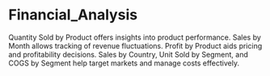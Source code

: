 # Financial_Analysis

Quantity Sold by Product offers insights into product performance.
Sales by Month allows tracking of revenue fluctuations.
Profit by Product aids pricing and profitability decisions.
Sales by Country, Unit Sold by Segment, and COGS by Segment help target markets and manage costs effectively.
